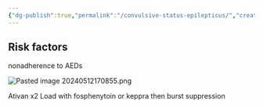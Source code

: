 ```yaml
---
{"dg-publish":true,"permalink":"/convulsive-status-epilepticus/","created":"2024-05-12T17:08:54.540-07:00","updated":"2025-09-10T10:55:01.623-07:00"}
---
```


## Risk factors
nonadherence to AEDs

![Pasted image 20240512170855.png](/img/user/assets/Pasted%20image%2020240512170855.png)

Ativan x2
Load with fosphenytoin or keppra
then burst suppression
